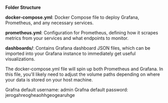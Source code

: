 
**Folder Structure**

**docker-compose.yml**: Docker Compose file to deploy Grafana, Prometheus, and any necessary services.

**prometheus.yml**: Configuration for Prometheus, defining how it scrapes metrics from your services and what endpoints to monitor.

**dashboards/**: Contains Grafana dashboard JSON files, which can be imported into your Grafana instance to immediately get useful visualizations.

The docker-compose.yml file will spin up both Prometheus and Grafana. In this file, you'll likely need to adjust the volume paths depending on where your data is stored on your host machine.

Grafna default username: admin
Grafna default password: jerogahreogheaohhgeogearuhge
